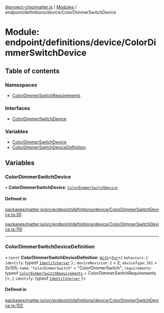 [@project-chip/matter.js](../README.md) / [Modules](../modules.md) / endpoint/definitions/device/ColorDimmerSwitchDevice

# Module: endpoint/definitions/device/ColorDimmerSwitchDevice

## Table of contents

### Namespaces

- [ColorDimmerSwitchRequirements](endpoint_definitions_device_ColorDimmerSwitchDevice.ColorDimmerSwitchRequirements.md)

### Interfaces

- [ColorDimmerSwitchDevice](../interfaces/endpoint_definitions_device_ColorDimmerSwitchDevice.ColorDimmerSwitchDevice.md)

### Variables

- [ColorDimmerSwitchDevice](endpoint_definitions_device_ColorDimmerSwitchDevice.md#colordimmerswitchdevice)
- [ColorDimmerSwitchDeviceDefinition](endpoint_definitions_device_ColorDimmerSwitchDevice.md#colordimmerswitchdevicedefinition)

## Variables

### ColorDimmerSwitchDevice

• **ColorDimmerSwitchDevice**: [`ColorDimmerSwitchDevice`](../interfaces/endpoint_definitions_device_ColorDimmerSwitchDevice.ColorDimmerSwitchDevice.md)

#### Defined in

[packages/matter.js/src/endpoint/definitions/device/ColorDimmerSwitchDevice.ts:30](https://github.com/project-chip/matter.js/blob/c0d55745d5279e16fdfaa7d2c564daa31e19c627/packages/matter.js/src/endpoint/definitions/device/ColorDimmerSwitchDevice.ts#L30)

[packages/matter.js/src/endpoint/definitions/device/ColorDimmerSwitchDevice.ts:110](https://github.com/project-chip/matter.js/blob/c0d55745d5279e16fdfaa7d2c564daa31e19c627/packages/matter.js/src/endpoint/definitions/device/ColorDimmerSwitchDevice.ts#L110)

___

### ColorDimmerSwitchDeviceDefinition

• `Const` **ColorDimmerSwitchDeviceDefinition**: [`With`](node_export._internal_.md#with)\<[`For`](behavior_cluster_export._internal_.EndpointType.md#for)\<\{ `behaviors`: \{ `identify`: typeof [`IdentifyServer`](behavior_definitions_identify_export.IdentifyServer.md)  } ; `deviceRevision`: ``2`` = 2; `deviceType`: ``261`` = 0x105; `name`: ``"ColorDimmerSwitch"`` = "ColorDimmerSwitch"; `requirements`: typeof [`ColorDimmerSwitchRequirements`](endpoint_definitions_device_ColorDimmerSwitchDevice.ColorDimmerSwitchRequirements.md) = ColorDimmerSwitchRequirements }\>, \{ `identify`: typeof [`IdentifyServer`](behavior_definitions_identify_export.IdentifyServer.md)  }\>

#### Defined in

[packages/matter.js/src/endpoint/definitions/device/ColorDimmerSwitchDevice.ts:102](https://github.com/project-chip/matter.js/blob/c0d55745d5279e16fdfaa7d2c564daa31e19c627/packages/matter.js/src/endpoint/definitions/device/ColorDimmerSwitchDevice.ts#L102)
